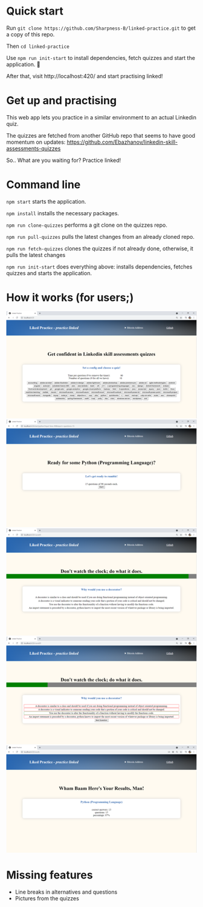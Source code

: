 # Quick start
Run `git clone https://github.com/Sharpness-B/linked-practice.git` to get a copy of this repo.

Then `cd linked-practice`

Use `npm run init-start` to install dependencies, fetch quizzes and start the application. 🚀

After that, visit http://localhost:420/ and start practising linked!

# Get up and practising
This web app lets you practice in a similar environment to an actual Linkedin quiz. 

The quizzes are fetched from another GitHub repo that seems to have good momentum on updates: https://github.com/Ebazhanov/linkedin-skill-assessments-quizzes

So.. What are you waiting for? Practice linked!

# Command line 
`npm start` starts the application.

`npm install` installs the necessary packages.

`npm run clone-quizzes` performs a git clone on the quizzes repo.

`npm run pull-quizzes` pulls the latest changes from an already cloned repo.

`npm run fetch-quizzes` clones the quizzes if not already done, otherwise, it pulls the latest changes

`npm run init-start` does everything above: installs dependencies, fetches quizzes and starts the application.

# How it works (for users;)
![homepage](https://github.com/Sharpness-B/linked-practice/blob/master/readme_images/home.png?raw=true)
![get ready page](https://github.com/Sharpness-B/linked-practice/blob/master/readme_images/start.png?raw=true)
![quiz](https://github.com/Sharpness-B/linked-practice/blob/master/readme_images/quiz.png?raw=true)
![highlighted answers](https://github.com/Sharpness-B/linked-practice/blob/master/readme_images/answer.png?raw=true)
![result](https://github.com/Sharpness-B/linked-practice/blob/master/readme_images/result.png?raw=true)


# Missing features
- Line breaks in alternatives and questions
- Pictures from the quizzes
